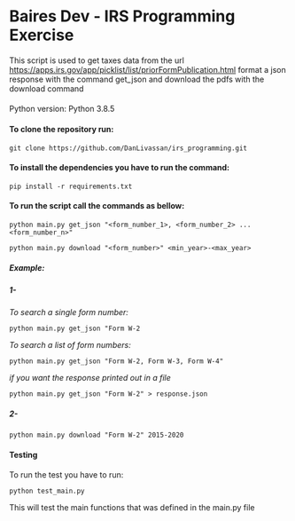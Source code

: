 # Baires Dev - IRS Programming Exercise
####
This script is used to get taxes data from the url https://apps.irs.gov/app/picklist/list/priorFormPublication.html
format a json response with the command get_json and download the pdfs with the download command
####
Python version: Python 3.8.5
####

#### To clone the repository run:
`git clone https://github.com/DanLivassan/irs_programming.git`


#### To install the dependencies you have to run the command:
`pip install -r requirements.txt`


#### To run the script call the commands as bellow:

`python main.py get_json "<form_number_1>, <form_number_2> ... <form_number_n>"`

`python main.py download "<form_number>" <min_year>-<max_year>`

##### Example:

##### 1-
*To search a single form number:*

`python main.py get_json "Form W-2`

*To search a list of form numbers:*

`python main.py get_json "Form W-2, Form W-3, Form W-4"`

*if you want the response printed out in a file*

`python main.py get_json "Form W-2" > response.json`

##### 2-
`python main.py download "Form W-2" 2015-2020`

#### Testing

To run the test you have to run:

` python test_main.py `

This will test the main functions that was defined in the main.py file

